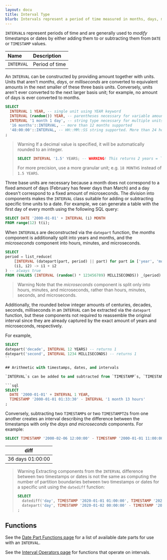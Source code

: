 ```yaml
---
layout: docu
title: Interval Type
blurb: Intervals represent a period of time measured in months, days, microseconds, or a combination thereof.
---
```


`INTERVAL`s represent periods of time and are generally used to *modify* timestamps or dates by either adding them to or subtracting them from `DATE` or `TIMESTAMP` values.


<div class="narrow_table"></div>

| Name | Description |
|:---|:---|
| `INTERVAL` | Period of time |

An `INTERVAL` can be constructed by providing amount together with units. 
Units that aren't *months*, *days*, or *milliseconds* are converted to equivalent amounts in the next smaller of these three basis units. 
Conversely, units aren't ever converted to the next larger basis unit; for example, no amount of days is ever converted to months. 

```sql
SELECT
  INTERVAL 1 YEAR, -- single unit using YEAR keyword
  INTERVAL (random()) YEAR, -- parentheses necessary for variable amounts
  INTERVAL '1 month 1 day', -- string type necessary for multiple units
  '16 months'::INTERVAL, -- more than 12 months supported
  '48:00:00'::INTERVAL, -- HH::MM::SS string supported. More than 24 hours supported and not converted to days.
;
```

> Warning  If a decimal value is specified, it will be automatically rounded to an integer.
> ```sql
> SELECT INTERVAL '1.5' YEARS; -- WARNING! This returns 2 years = `to_years(CAST(1.5 AS INTEGER))`
> ```
> For more precision, use a more granular unit; e.g. `18 MONTHS` instead of `1.5 YEARS`.


Three base units are necessary because a month does not correspond to a fixed amount of days (February has fewer days than March) and a day doesn't correspond to a fixed amount of microseconds.
The division into components makes the `INTERVAL` class suitable for adding or subtracting specific time units to a date. For example, we can generate a table with the first day of every month using the following SQL query:

```sql
SELECT DATE '2000-01-01' + INTERVAL (i) MONTH
FROM range(12) t(i);
```

When `INTERVAL`s are deconstructed via the `datepart` function, the *months* component is additionally split into years and months, and the *microseconds* component into hours, minutes, and microseconds.

```sql
SELECT
period = list_reduce(
    [INTERVAL (datepart(part, period) || part) for part in ['year', 'month', 'day', 'hour', 'minute', 'microsecond']],
    (i1, i2) -> i1 + i2
) -- always true
FROM (VALUES (INTERVAL (random() * 123456789) MILLISECONDS)) _(period)
```

> Warning Note that the *microseconds* component is split only into hours, minutes, and microseconds, rather than hours, minutes, seconds, and microseconds.

Additionally, the rounded below integer amounts of centuries, decades, seconds, milliseconds in an `INTERVAL` can be extracted via the `datepart` function, but these components not required to reassemble the original interval since they are already captured by the exact amount of years and microseconds, respectively. 

For example, 

```sql
SELECT
datepart('decade', INTERVAL 12 YEARS) -- returns 1
datepart('second', INTERVAL 1234 MILLISECONDS) -- returns 1 
``

## Arithmetic with timestamps, dates, and intervals

`INTERVAL`s can be added to and subtracted from `TIMESTAMP`s, `TIMESTAMPTZ`s, and `DATE`s using the `+` and `-` operators.

```sql
SELECT
  DATE '2000-01-01' + INTERVAL 1 YEAR,
  TIMESTAMP '2000-01-01 01:33:30' - INTERVAL '1 month 13 hours'
;
```

Conversely, subtracting two `TIMESTAMP`s or two `TIMESTAMPTZ`s from one another creates an interval describing the difference between the timestamps with only the *days and microseconds* components. For example:

```sql
SELECT TIMESTAMP '2000-02-06 12:00:00' - TIMESTAMP '2000-01-01 11:00:00' AS diff;
```

|       diff       |
|------------------|
| 36 days 01:00:00 |

> Warning Extracting components from the `INTERVAL` difference between two timestamps or dates is not the same as computing the number of partition boundaries between two timestamps or dates for a specific unit using the `datediff` function:
> ```sql
> SELECT
>   datediff('day', TIMESTAMP '2020-01-01 01:00:00', TIMESTAMP '2020-01-02 00:00:00'), -- 1
>   datepart('day', TIMESTAMP '2020-01-02 00:00:00' - TIMESTAMP '2020-01-01 01:00:00'), -- 0
> ;
> ```

## Functions

See the [Date Part Functions page](../../sql/functions/datepart) for a list of available date parts for use with an `INTERVAL`.

See the [Interval Operators page](../../sql/functions/interval) for functions that operate on intervals.
